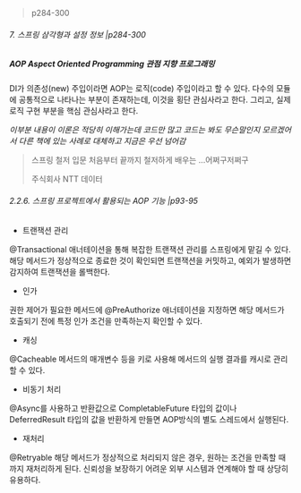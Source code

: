 > p284-300



###### 7. 스프링 삼각형과 설정 정보 |p284-300

##### AOP Aspect Oriented Programming 관점 지향 프로그래밍

DI가 의존성(new) 주입이라면 AOP는 로직(code) 주입이라고 할 수 있다. 다수의 모듈에 공통적으로 나타나는 부분이 존재하는데, 이것을 횡단 관심사라고 한다. 그리고, 실제 로직 구현 부분을 핵심 관심사라고 한다.



*이부분 내용이 이론은 적당히 이해가는데 코드만 많고 코드는 봐도 무슨말인지 모르겠어서 다른 책에 있는 사례로 대체하고 지금은 우선 넘어감*



> 스프링 철저 입문  처음부터 끝까지 철저하게 배우는 ...어쩌구저쩌구
>
> 주식회사 NTT 데이터

###### 2.2.6. 스프링 프로젝트에서 활용되는 AOP 기능 |p93-95

- 트랜잭션 관리

@Transactional 애너테이션을 통해 복잡한 트랜잭션 관리를 스프링에게 맡길 수 있다. 해당 메서드가 정상적으로 종료한 것이 확인되면 트랜잭션을 커밋하고, 예외가 발생하면 감지하여 트랜잭션을 롤백한다.

- 인가

권한 제어가 필요한 메서드에 @PreAuthorize 애너테이션을 지정하면 해당 메서드가 호출되기 전에 특정 인가 조건을 만족하는지 확인할 수 있다.

- 캐싱

@Cacheable 메서드의 매개변수 등을 키로 사용해 메서드의 실행 결과를 캐시로 관리할 수 있다.

- 비동기 처리

@Async를 사용하고 반환값으로 CompletableFuture 타입의 값이나 DeferredResult 타입의 값을 반환하게 만들면 AOP방식의 별도 스레드에서 실행된다.

- 재처리

@Retryable 해당 메서드가 정상적으로 처리되지 않은 경우, 원하는 조건을 만족할 때까지 재처리하게 된다. 신뢰성을 보장하기 어려운 외부 시스템과 연계해야 할 때 상당히 유용하다.

